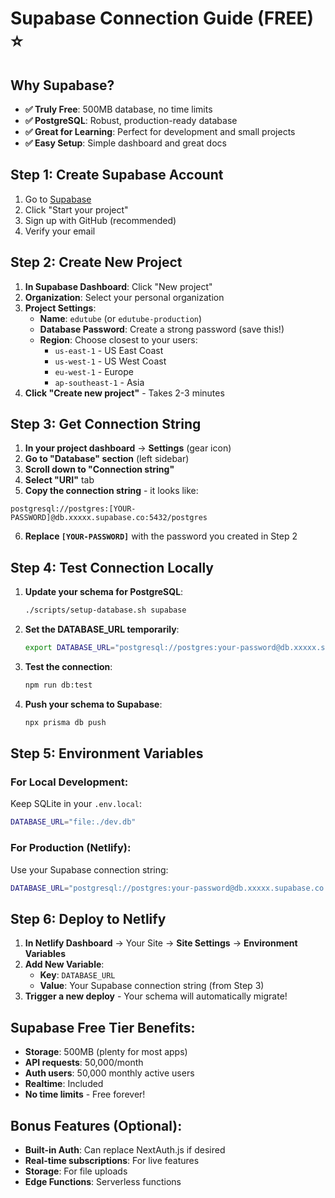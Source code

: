 # Supabase Connection Guide (FREE) ⭐

## Why Supabase?
- **✅ Truly Free**: 500MB database, no time limits
- **✅ PostgreSQL**: Robust, production-ready database
- **✅ Great for Learning**: Perfect for development and small projects
- **✅ Easy Setup**: Simple dashboard and great docs

## Step 1: Create Supabase Account

1. Go to [Supabase](https://supabase.com/) 
2. Click "Start your project"
3. Sign up with GitHub (recommended)
4. Verify your email

## Step 2: Create New Project

1. **In Supabase Dashboard**: Click "New project"
2. **Organization**: Select your personal organization
3. **Project Settings**:
   - **Name**: `edutube` (or `edutube-production`)
   - **Database Password**: Create a strong password (save this!)
   - **Region**: Choose closest to your users:
     - `us-east-1` - US East Coast
     - `us-west-1` - US West Coast  
     - `eu-west-1` - Europe
     - `ap-southeast-1` - Asia
4. **Click "Create new project"** - Takes 2-3 minutes

## Step 3: Get Connection String

1. **In your project dashboard** → **Settings** (gear icon)
2. **Go to "Database" section** (left sidebar)
3. **Scroll down to "Connection string"**
4. **Select "URI"** tab
5. **Copy the connection string** - it looks like:

```
postgresql://postgres:[YOUR-PASSWORD]@db.xxxxx.supabase.co:5432/postgres
```

6. **Replace `[YOUR-PASSWORD]`** with the password you created in Step 2

## Step 4: Test Connection Locally

1. **Update your schema for PostgreSQL**:
   ```bash
   ./scripts/setup-database.sh supabase
   ```

2. **Set the DATABASE_URL temporarily**:
   ```bash
   export DATABASE_URL="postgresql://postgres:your-password@db.xxxxx.supabase.co:5432/postgres"
   ```

3. **Test the connection**:
   ```bash
   npm run db:test
   ```

4. **Push your schema to Supabase**:
   ```bash
   npx prisma db push
   ```

## Step 5: Environment Variables

### For Local Development:
Keep SQLite in your `.env.local`:
```bash
DATABASE_URL="file:./dev.db"
```

### For Production (Netlify):
Use your Supabase connection string:
```bash
DATABASE_URL="postgresql://postgres:your-password@db.xxxxx.supabase.co:5432/postgres"
```

## Step 6: Deploy to Netlify

1. **In Netlify Dashboard** → Your Site → **Site Settings** → **Environment Variables**
2. **Add New Variable**:
   - **Key**: `DATABASE_URL`
   - **Value**: Your Supabase connection string (from Step 3)
3. **Trigger a new deploy** - Your schema will automatically migrate!

## Supabase Free Tier Benefits:
- **Storage**: 500MB (plenty for most apps)
- **API requests**: 50,000/month
- **Auth users**: 50,000 monthly active users
- **Realtime**: Included
- **No time limits** - Free forever!

## Bonus Features (Optional):
- **Built-in Auth**: Can replace NextAuth.js if desired
- **Real-time subscriptions**: For live features
- **Storage**: For file uploads
- **Edge Functions**: Serverless functions
